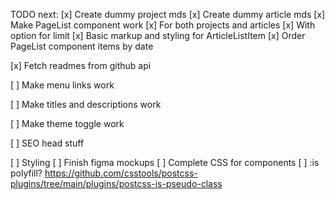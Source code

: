 TODO next:
[x] Create dummy project mds
[x] Create dummy article mds
[x] Make PageList component work
  [x] For both projects and articles
  [x] With option for limit
  [x] Basic markup and styling for ArticleListItem
  [x] Order PageList component items by date

[x] Fetch readmes from github api

[ ] Make menu links work

[ ] Make titles and descriptions work

[ ] Make theme toggle work

[ ] SEO head stuff

[ ] Styling
  [ ] Finish figma mockups
  [ ] Complete CSS for components
  [ ] :is polyfill? https://github.com/csstools/postcss-plugins/tree/main/plugins/postcss-is-pseudo-class